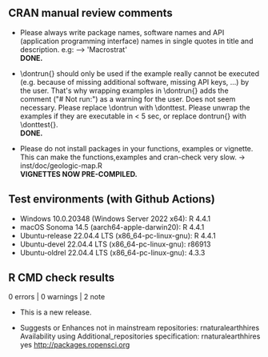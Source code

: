 ## CRAN manual review comments

* Please always write package names, software names and API (application programming interface) names in single quotes in title and description.
e.g: --> 'Macrostrat'  
**DONE.**

* \dontrun{} should only be used if the example really cannot be executed (e.g. because of missing additional software, missing API keys, ...) by the user. That's why wrapping examples in \dontrun{} adds the comment ("# Not run:") as a warning for the user. Does not seem necessary. Please replace \dontrun with \donttest.
Please unwrap the examples if they are executable in < 5 sec, or replace dontrun{} with \donttest{}.  
**DONE.**

* Please do not install packages in your functions, examples or vignette. This can make the functions,examples and cran-check very slow.
-> inst/doc/geologic-map.R  
**VIGNETTES NOW PRE-COMPILED.**

## Test environments (with Github Actions)

* Windows 10.0.20348 (Windows Server 2022 x64): R 4.4.1
* macOS Sonoma 14.5 (aarch64-apple-darwin20): R 4.4.1
* Ubuntu-release 22.04.4 LTS (x86_64-pc-linux-gnu): R 4.4.1
* Ubuntu-devel 22.04.4 LTS (x86_64-pc-linux-gnu): r86913
* Ubuntu-oldrel 22.04.4 LTS (x86_64-pc-linux-gnu): 4.3.3

## R CMD check results

0 errors | 0 warnings | 2 note

* This is a new release.

* Suggests or Enhances not in mainstream repositories:
    rnaturalearthhires
  Availability using Additional_repositories specification:
    rnaturalearthhires   yes   http://packages.ropensci.org

